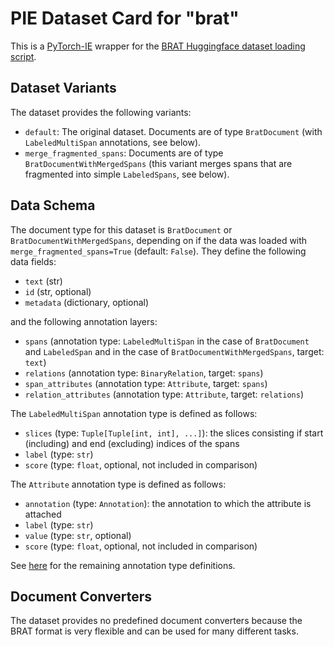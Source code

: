 # PIE Dataset Card for "brat"

This is a [PyTorch-IE](https://github.com/ChristophAlt/pytorch-ie) wrapper for the
[BRAT Huggingface dataset loading script](https://huggingface.co/datasets/DFKI-SLT/brat).

## Dataset Variants

The dataset provides the following variants:

- `default`: The original dataset. Documents are of type `BratDocument` (with `LabeledMultiSpan` annotations, see below).
- `merge_fragmented_spans`: Documents are of type `BratDocumentWithMergedSpans` (this variant merges spans that are
  fragmented into simple `LabeledSpans`, see below).

## Data Schema

The document type for this dataset is `BratDocument` or `BratDocumentWithMergedSpans`, depending on if the
data was loaded with `merge_fragmented_spans=True` (default: `False`). They define the following data fields:

- `text` (str)
- `id` (str, optional)
- `metadata` (dictionary, optional)

and the following annotation layers:

- `spans` (annotation type: `LabeledMultiSpan` in the case of `BratDocument` and `LabeledSpan` and in the case of `BratDocumentWithMergedSpans`, target: `text`)
- `relations` (annotation type: `BinaryRelation`, target: `spans`)
- `span_attributes` (annotation type: `Attribute`, target: `spans`)
- `relation_attributes` (annotation type: `Attribute`, target: `relations`)

The `LabeledMultiSpan` annotation type is defined as follows:

- `slices` (type: `Tuple[Tuple[int, int], ...]`): the slices consisting if start (including) and end (excluding) indices of the spans
- `label` (type: `str`)
- `score` (type: `float`, optional, not included in comparison)

The `Attribute` annotation type is defined as follows:

- `annotation` (type: `Annotation`): the annotation to which the attribute is attached
- `label` (type: `str`)
- `value` (type: `str`, optional)
- `score` (type: `float`, optional, not included in comparison)

See [here](https://github.com/ArneBinder/pie-modules/blob/main/src/pie_modules/annotations.py) for the remaining annotation type definitions.

## Document Converters

The dataset provides no predefined document converters because the BRAT format is very flexible and can be used
for many different tasks.
